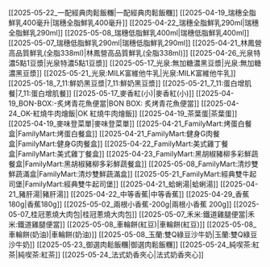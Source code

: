 [[2025-05-22_一配經典肉鬆飯糰|一配經典肉鬆飯糰]]
[[2025-04-19_瑞穗全脂鮮乳400毫升|瑞穗全脂鮮乳400毫升]]
[[2025-04-22_瑞穗全脂鮮乳290ml|瑞穗全脂鮮乳290ml]]
[[2025-05-08_瑞穗低脂鮮乳400ml|瑞穗低脂鮮乳400ml]]
[[2025-05-07_瑞穗低脂鮮乳290ml|瑞穗低脂鮮乳290ml]]
[[2025-04-21_林鳳營高品質鮮乳(全脂338ml)|林鳳營高品質鮮乳(全脂338ml)]]
[[2025-04-26_光泉特濃5點1豆漿|光泉特濃5點1豆漿]]
[[2025-05-17_光泉:無加糖濃黑豆漿|光泉:無加糖濃黑豆漿]]
[[2025-05-21_光泉:MILK富維他牛乳|光泉:MILK富維他牛乳]]
[[2025-05-18_7_11:鮮奶黑豆漿|7_11:鮮奶黑豆漿]]
[[2025-05-21_7_11:蛋白增肌餐|7_11:蛋白增肌餐]]
[[2025-05-17_麥香紅(小)|麥香紅(小)]]
[[2025-04-19_BON-BOX:-炙烤青花魚便當|BON BOX: 炙烤青花魚便當]]
[[2025-04-24_OK-紅燒牛肉燴飯|OK 紅燒牛肉燴飯]]
[[2025-04-19_茶葉蛋|茶葉蛋]]
[[2025-04-19_麥味登菜單|麥味登菜單]]
[[2025-04-21_FamilyMart:烤蛋白餐盒|FamilyMart:烤蛋白餐盒]]
[[2025-04-21_FamilyMart:健身G肉餐盒|FamilyMart:健身G肉餐盒]]
[[2025-04-22_FamilyMart:美式雞丁餐盒|FamilyMart:美式雞丁餐盒]]
[[2025-04-23_FamilyMart:黑胡椒豬柳多彩鮮蔬餐盒|FamilyMart:黑胡椒豬柳多彩鮮蔬餐盒]]
[[2025-05-08_FamilyMart:清炒雙鮮蔬滿盒|FamilyMart:清炒雙鮮蔬滿盒]]
[[2025-05-21_FamilyMart:經典雙牛起司堡|FamilyMart:經典雙牛起司堡]]
[[2025-04-21_蛤蜊湯|蛤蜊湯]]
[[2025-04-21_豬肝湯|豬肝湯]]
[[2025-04-22_中等香蕉|中等香蕉]]
[[2025-04-29_香蕉180g|香蕉180g]]
[[2025-05-02_兩根小香蕉-200g|兩根小香蕉 200g]]
[[2025-05-07_桂冠蔥燒大肉包|桂冠蔥燒大肉包]]
[[2025-05-07_禾米:鐵道雞腿便當|禾米:鐵道雞腿便當]]
[[2025-05-08_車輪餅(紅豆)|車輪餅(紅豆)]]
[[2025-05-08_車輪餅(奶油)|車輪餅(奶油)]]
[[2025-05-08_玉蘭:雙Q綠豆沙牛奶|玉蘭:雙Q綠豆沙牛奶]]
[[2025-05-23_御選肉鬆飯糰|御選肉鬆飯糰]]
[[2025-05-24_純喫茶:紅茶|純喫茶:紅茶]]
[[2025-05-24_法式奶香夾心|法式奶香夾心]]

